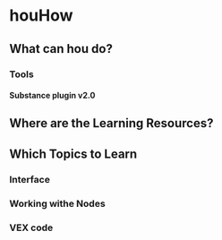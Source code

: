 # houHow

## What can hou do?

### Tools

#### Substance plugin v2.0

## Where are the Learning Resources?

## Which Topics to Learn

### Interface

### Working withe Nodes

### VEX code
